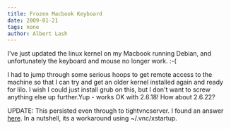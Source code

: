 ```yaml
---
title: Frozen Macbook Keyboard
date: 2009-01-21
tags: none
author: Albert Lash
---
```

I've just updated the linux kernel on my Macbook running Debian, and unfortunately the keyboard and mouse no longer work. :-(

I had to jump through some serious hoops to get remote access to the machine so that I can try and get an older kernel installed again and ready for lilo. I wish I could just install grub on this, but I don't want to screw anything else up further.Yup - works OK with 2.6.18! How about 2.6.22?

UPDATE: This persisted even through to tightvncserver. I found an answer <a href="http://ubuntuforums.org/showthread.php?t=382441">here</a>. In a nutshell, its a workaround using ~/.vnc/xstartup.

